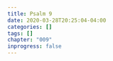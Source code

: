 ```yaml
---
title: Psalm 9
date: 2020-03-28T20:25:04-04:00
categories: []
tags: []
chapter: "009"
inprogress: false
---
```


